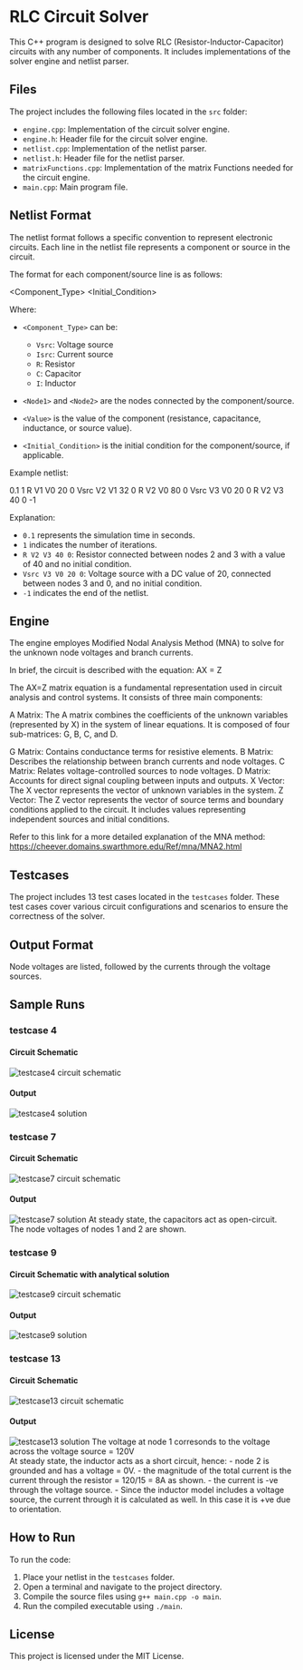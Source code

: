 # RLC Circuit Solver

This C++ program is designed to solve RLC (Resistor-Inductor-Capacitor) circuits with any number of components. It includes implementations of the solver engine and netlist parser.


## Files

The project includes the following files located in the `src` folder:

- `engine.cpp`: Implementation of the circuit solver engine.
- `engine.h`: Header file for the circuit solver engine.
- `netlist.cpp`: Implementation of the netlist parser.
- `netlist.h`: Header file for the netlist parser.
- `matrixFunctions.cpp`: Implementation of the matrix Functions needed for the circuit engine.
- `main.cpp`: Main program file.
## Netlist Format

The netlist format follows a specific convention to represent electronic circuits. Each line in the netlist file represents a component or source in the circuit.

The format for each component/source line is as follows:

<Component_Type> <Node1> <Node2> <Value> <Initial_Condition>


Where:
- `<Component_Type>` can be:
  - `Vsrc`: Voltage source
  - `Isrc`: Current source
  - `R`: Resistor
  - `C`: Capacitor
  - `I`: Inductor

- `<Node1>` and `<Node2>` are the nodes connected by the component/source.

- `<Value>` is the value of the component (resistance, capacitance, inductance, or source value).

- `<Initial_Condition>` is the initial condition for the component/source, if applicable.

Example netlist:

0.1
1
R V1 V0 20 0
Vsrc V2 V1 32 0
R V2 V0 80 0
Vsrc V3 V0 20 0
R V2 V3 40 0
-1


Explanation:
- `0.1` represents the simulation time in seconds.
- `1` indicates the number of iterations.
- `R V2 V3 40 0`: Resistor connected between nodes 2 and 3 with a value of 40 and no initial condition.
- `Vsrc V3 V0 20 0`: Voltage source with a DC value of 20, connected between nodes 3 and 0, and no initial condition.
- `-1` indicates the end of the netlist.


## Engine
The engine employes Modified Nodal Analysis Method (MNA) to solve for the unknown node voltages and branch currents.  

In brief, the circuit is described with the equation: AX = Z

The AX=Z matrix equation is a fundamental representation used in circuit analysis and control systems. It consists of three main components:

A Matrix: The A matrix combines the coefficients of the unknown variables (represented by X) in the system of linear equations.
It is composed of four sub-matrices: G, B, C, and D.

G Matrix: Contains conductance terms for resistive elements.
B Matrix: Describes the relationship between branch currents and node voltages.
C Matrix: Relates voltage-controlled sources to node voltages.
D Matrix: Accounts for direct signal coupling between inputs and outputs.
X Vector: The X vector represents the vector of unknown variables in the system.
Z Vector: The Z vector represents the vector of source terms and boundary conditions applied to the circuit. It includes values representing independent sources and initial conditions.

Refer to this link for a more detailed explanation of the MNA method: https://cheever.domains.swarthmore.edu/Ref/mna/MNA2.html  

## Testcases
The project includes 13 test cases located in the `testcases` folder. These test cases cover various circuit configurations and scenarios to ensure the correctness of the solver.

## Output Format
Node voltages are listed, followed by the currents through the voltage sources.

## Sample Runs

### testcase 4

#### Circuit Schematic
![testcase4 circuit schematic](https://github.com/alhusseingamal/RLC-circuit-solver/blob/main/screenshots/testcase%204.PNG)
#### Output
![testcase4 solution](https://github.com/alhusseingamal/RLC-circuit-solver/blob/main/screenshots/testcase%204%20output.PNG)

### testcase 7
#### Circuit Schematic
![testcase7 circuit schematic](https://github.com/alhusseingamal/RLC-circuit-solver/blob/main/screenshots/testcase%207.png)
#### Output
![testcase7 solution](https://github.com/alhusseingamal/RLC-circuit-solver/blob/main/screenshots/testcase%207%20output.png)
At steady state, the capacitors act as open-circuit.  
The node voltages of nodes 1 and 2 are shown.

### testcase 9
#### Circuit Schematic with analytical solution
![testcase9 circuit schematic](https://github.com/alhusseingamal/RLC-circuit-solver/blob/main/screenshots/testcase%209%20with%20solution.PNG)
#### Output
![testcase9 solution](https://github.com/alhusseingamal/RLC-circuit-solver/blob/main/screenshots/testcase%209%20output.PNG)

### testcase 13
#### Circuit Schematic
![testcase13 circuit schematic](https://github.com/alhusseingamal/RLC-circuit-solver/blob/main/screenshots/testcase%2013.PNG)
#### Output
![testcase13 solution](https://github.com/alhusseingamal/RLC-circuit-solver/blob/main/screenshots/testcase%2013%20output.PNG)
The voltage at node 1 corresonds to the voltage across the voltage source = 120V  
At steady state, the inductor acts as a short circuit, hence:
    - node 2 is grounded and has a voltage  = 0V.
    - the magnitude of the total current is the current through the resistor = 120/15 = 8A as shown.
    - the current is -ve through the voltage source.
    - Since the inductor model includes a voltage source, the current through it is calculated as well. In this case it is +ve due to orientation.

## How to Run

To run the code:
1. Place your netlist in the `testcases` folder.
2. Open a terminal and navigate to the project directory.
3. Compile the source files using `g++ main.cpp -o main`.
4. Run the compiled executable using `./main`.

## License

This project is licensed under the MIT License.
